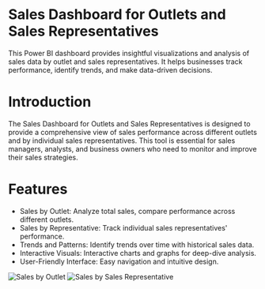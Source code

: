# Sales Dashboard for Outlets and Sales Representatives #
This Power BI dashboard provides insightful visualizations and analysis of sales data by outlet and sales representatives. It helps businesses track performance, identify trends, and make data-driven decisions.

# Introduction #
The Sales Dashboard for Outlets and Sales Representatives is designed to provide a comprehensive view of sales performance across different outlets and by individual sales representatives. This tool is essential for sales managers, analysts, and business owners who need to monitor and improve their sales strategies.

# Features #
- Sales by Outlet: Analyze total sales, compare performance across different outlets.
- Sales by Representative: Track individual sales representatives' performance.
- Trends and Patterns: Identify trends over time with historical sales data.
- Interactive Visuals: Interactive charts and graphs for deep-dive analysis.
- User-Friendly Interface: Easy navigation and intuitive design.

  
![Sales by Outlet](https://github.com/liznjoki/SalesData_PowerBi/assets/117704290/f154de4f-e219-4fc2-8151-45562d9a49b1)
![Sales by Sales Representative](https://github.com/liznjoki/SalesData_PowerBi/assets/117704290/a1be00d3-2846-4a76-b84d-5d0a1c97b38e)



